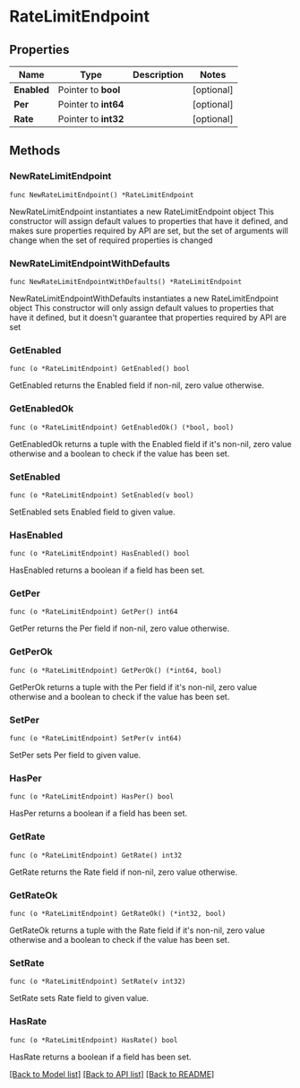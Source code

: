 # RateLimitEndpoint

## Properties

Name | Type | Description | Notes
------------ | ------------- | ------------- | -------------
**Enabled** | Pointer to **bool** |  | [optional] 
**Per** | Pointer to **int64** |  | [optional] 
**Rate** | Pointer to **int32** |  | [optional] 

## Methods

### NewRateLimitEndpoint

`func NewRateLimitEndpoint() *RateLimitEndpoint`

NewRateLimitEndpoint instantiates a new RateLimitEndpoint object
This constructor will assign default values to properties that have it defined,
and makes sure properties required by API are set, but the set of arguments
will change when the set of required properties is changed

### NewRateLimitEndpointWithDefaults

`func NewRateLimitEndpointWithDefaults() *RateLimitEndpoint`

NewRateLimitEndpointWithDefaults instantiates a new RateLimitEndpoint object
This constructor will only assign default values to properties that have it defined,
but it doesn't guarantee that properties required by API are set

### GetEnabled

`func (o *RateLimitEndpoint) GetEnabled() bool`

GetEnabled returns the Enabled field if non-nil, zero value otherwise.

### GetEnabledOk

`func (o *RateLimitEndpoint) GetEnabledOk() (*bool, bool)`

GetEnabledOk returns a tuple with the Enabled field if it's non-nil, zero value otherwise
and a boolean to check if the value has been set.

### SetEnabled

`func (o *RateLimitEndpoint) SetEnabled(v bool)`

SetEnabled sets Enabled field to given value.

### HasEnabled

`func (o *RateLimitEndpoint) HasEnabled() bool`

HasEnabled returns a boolean if a field has been set.

### GetPer

`func (o *RateLimitEndpoint) GetPer() int64`

GetPer returns the Per field if non-nil, zero value otherwise.

### GetPerOk

`func (o *RateLimitEndpoint) GetPerOk() (*int64, bool)`

GetPerOk returns a tuple with the Per field if it's non-nil, zero value otherwise
and a boolean to check if the value has been set.

### SetPer

`func (o *RateLimitEndpoint) SetPer(v int64)`

SetPer sets Per field to given value.

### HasPer

`func (o *RateLimitEndpoint) HasPer() bool`

HasPer returns a boolean if a field has been set.

### GetRate

`func (o *RateLimitEndpoint) GetRate() int32`

GetRate returns the Rate field if non-nil, zero value otherwise.

### GetRateOk

`func (o *RateLimitEndpoint) GetRateOk() (*int32, bool)`

GetRateOk returns a tuple with the Rate field if it's non-nil, zero value otherwise
and a boolean to check if the value has been set.

### SetRate

`func (o *RateLimitEndpoint) SetRate(v int32)`

SetRate sets Rate field to given value.

### HasRate

`func (o *RateLimitEndpoint) HasRate() bool`

HasRate returns a boolean if a field has been set.


[[Back to Model list]](../README.md#documentation-for-models) [[Back to API list]](../README.md#documentation-for-api-endpoints) [[Back to README]](../README.md)


